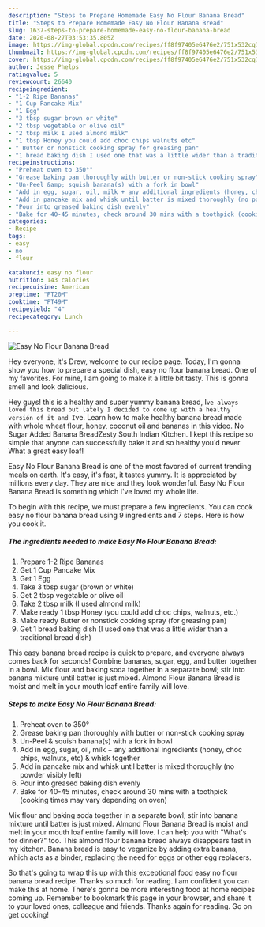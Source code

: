 ```yaml
---
description: "Steps to Prepare Homemade Easy No Flour Banana Bread"
title: "Steps to Prepare Homemade Easy No Flour Banana Bread"
slug: 1637-steps-to-prepare-homemade-easy-no-flour-banana-bread
date: 2020-08-27T03:53:35.805Z
image: https://img-global.cpcdn.com/recipes/ff8f97405e6476e2/751x532cq70/easy-no-flour-banana-bread-recipe-main-photo.jpg
thumbnail: https://img-global.cpcdn.com/recipes/ff8f97405e6476e2/751x532cq70/easy-no-flour-banana-bread-recipe-main-photo.jpg
cover: https://img-global.cpcdn.com/recipes/ff8f97405e6476e2/751x532cq70/easy-no-flour-banana-bread-recipe-main-photo.jpg
author: Jesse Phelps
ratingvalue: 5
reviewcount: 26640
recipeingredient:
- "1-2 Ripe Bananas"
- "1 Cup Pancake Mix"
- "1 Egg"
- "3 tbsp sugar brown or white"
- "2 tbsp vegetable or olive oil"
- "2 tbsp milk I used almond milk"
- "1 tbsp Honey you could add choc chips walnuts etc"
- " Butter or nonstick cooking spray for greasing pan"
- "1 bread baking dish I used one that was a little wider than a traditional bread dish"
recipeinstructions:
- "Preheat oven to 350°"
- "Grease baking pan thoroughly with butter or non-stick cooking spray"
- "Un-Peel &amp; squish banana(s) with a fork in bowl"
- "Add in egg, sugar, oil, milk + any additional ingredients (honey, choc chips, walnuts, etc) &amp; whisk together"
- "Add in pancake mix and whisk until batter is mixed thoroughly (no powder visibly left)"
- "Pour into greased baking dish evenly"
- "Bake for 40-45 minutes, check around 30 mins with a toothpick (cooking times may vary depending on oven)"
categories:
- Recipe
tags:
- easy
- no
- flour

katakunci: easy no flour 
nutrition: 143 calories
recipecuisine: American
preptime: "PT20M"
cooktime: "PT49M"
recipeyield: "4"
recipecategory: Lunch

---
```



![Easy No Flour Banana Bread](https://img-global.cpcdn.com/recipes/ff8f97405e6476e2/751x532cq70/easy-no-flour-banana-bread-recipe-main-photo.jpg)

Hey everyone, it's Drew, welcome to our recipe page. Today, I'm gonna show you how to prepare a special dish, easy no flour banana bread. One of my favorites. For mine, I am going to make it a little bit tasty. This is gonna smell and look delicious.

Hey guys! this is a healthy and super yummy banana bread, I`ve always loved this bread but lately I decided to come up with a healthy versión of it and I`ve. Learn how to make healthy banana bread made with whole wheat flour, honey, coconut oil and bananas in this video. No Sugar Added Banana BreadZesty South Indian Kitchen. I kept this recipe so simple that anyone can successfully bake it and so healthy you&#39;d never What a great easy loaf!

Easy No Flour Banana Bread is one of the most favored of current trending meals on earth. It's easy, it's fast, it tastes yummy. It is appreciated by millions every day. They are nice and they look wonderful. Easy No Flour Banana Bread is something which I've loved my whole life.


To begin with this recipe, we must prepare a few ingredients. You can cook easy no flour banana bread using 9 ingredients and 7 steps. Here is how you cook it.

<!--inarticleads1-->

##### The ingredients needed to make Easy No Flour Banana Bread:

1. Prepare 1-2 Ripe Bananas
1. Get 1 Cup Pancake Mix
1. Get 1 Egg
1. Take 3 tbsp sugar (brown or white)
1. Get 2 tbsp vegetable or olive oil
1. Take 2 tbsp milk (I used almond milk)
1. Make ready 1 tbsp Honey (you could add choc chips, walnuts, etc.)
1. Make ready  Butter or nonstick cooking spray (for greasing pan)
1. Get 1 bread baking dish (I used one that was a little wider than a traditional bread dish)


This easy banana bread recipe is quick to prepare, and everyone always comes back for seconds! Combine bananas, sugar, egg, and butter together in a bowl. Mix flour and baking soda together in a separate bowl; stir into banana mixture until batter is just mixed. Almond Flour Banana Bread is moist and melt in your mouth loaf entire family will love. 

<!--inarticleads2-->

##### Steps to make Easy No Flour Banana Bread:

1. Preheat oven to 350°
1. Grease baking pan thoroughly with butter or non-stick cooking spray
1. Un-Peel &amp; squish banana(s) with a fork in bowl
1. Add in egg, sugar, oil, milk + any additional ingredients (honey, choc chips, walnuts, etc) &amp; whisk together
1. Add in pancake mix and whisk until batter is mixed thoroughly (no powder visibly left)
1. Pour into greased baking dish evenly
1. Bake for 40-45 minutes, check around 30 mins with a toothpick (cooking times may vary depending on oven)


Mix flour and baking soda together in a separate bowl; stir into banana mixture until batter is just mixed. Almond Flour Banana Bread is moist and melt in your mouth loaf entire family will love. I can help you with &#34;What&#39;s for dinner?&#34; too. This almond flour banana bread always disappears fast in my kitchen. Banana bread is easy to veganize by adding extra banana, which acts as a binder, replacing the need for eggs or other egg replacers. 

So that's going to wrap this up with this exceptional food easy no flour banana bread recipe. Thanks so much for reading. I am confident you can make this at home. There's gonna be more interesting food at home recipes coming up. Remember to bookmark this page in your browser, and share it to your loved ones, colleague and friends. Thanks again for reading. Go on get cooking!
